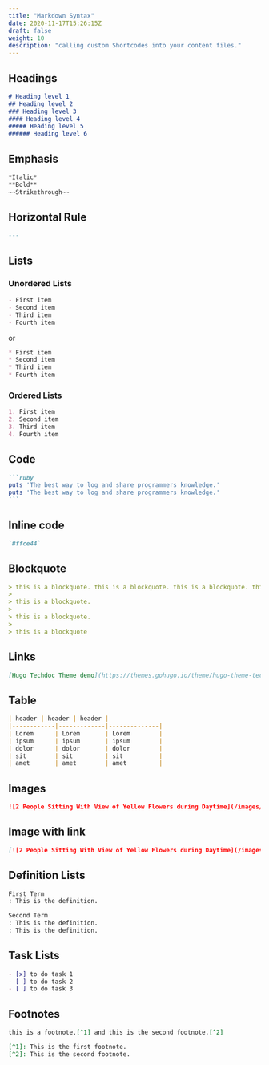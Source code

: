 ```yaml
---
title: "Markdown Syntax"
date: 2020-11-17T15:26:15Z
draft: false
weight: 10
description: "calling custom Shortcodes into your content files."
---
```


## Headings

```markdown
# Heading level 1
## Heading level 2
### Heading level 3
#### Heading level 4
##### Heading level 5
###### Heading level 6
```

## Emphasis

```markdown
*Italic*  
**Bold**  
~~Strikethrough~~
```

## Horizontal Rule

```markdown
---
```

## Lists

### Unordered Lists

```markdown
- First item
- Second item
- Third item
- Fourth item
```

or

```markdown
* First item
* Second item
* Third item
* Fourth item
```

### Ordered Lists

```markdown
1. First item
2. Second item
3. Third item
4. Fourth item
```

## Code

````markdown
```ruby
puts 'The best way to log and share programmers knowledge.'
puts 'The best way to log and share programmers knowledge.'
```
````

## Inline code

```markdown
`#ffce44`
```

## Blockquote

```markdown
> this is a blockquote. this is a blockquote. this is a blockquote. this is a blockquote. this is a blockquote. this is a blockquote.
>
> this is a blockquote.
>
> this is a blockquote.
>
> this is a blockquote
```

## Links

```markdown
[Hugo Techdoc Theme demo](https://themes.gohugo.io/theme/hugo-theme-techdoc/)
```

## Table

```markdown
| header | header | header |
|------------|-------------|--------------|
| Lorem      | Lorem       | Lorem        |
| ipsum      | ipsum       | ipsum        |
| dolor      | dolor       | dolor        |
| sit        | sit         | sit          |
| amet       | amet        | amet         |
```

## Images

```markdown
![2 People Sitting With View of Yellow Flowers during Daytime](/images/pexels-photo-196666.jpeg "sample")
```


## Image with link

```markdown
[![2 People Sitting With View of Yellow Flowers during Daytime](/images/pexels-photo-196666.jpeg)](https://www.pexels.com/photo/2-people-sitting-with-view-of-yellow-flowers-during-daytime-196666/)
```

## Definition Lists

```markdown
First Term
: This is the definition.

Second Term
: This is the definition.
: This is the definition.
```

## Task Lists

```markdown
- [x] to do task 1
- [ ] to do task 2
- [ ] to do task 3
```

## Footnotes

```markdown
this is a footnote,[^1] and this is the second footnote.[^2]

[^1]: This is the first footnote.
[^2]: This is the second footnote.
```
